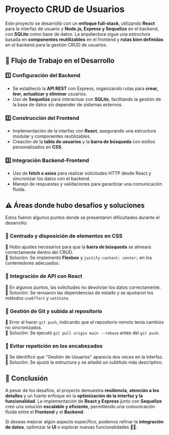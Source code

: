 # Proyecto CRUD de Usuarios

Este proyecto se desarrolló con un **enfoque full-stack**, utilizando **React** para la interfaz de usuario y **Node.js, Express y Sequelize** en el backend, con **SQLite** como base de datos. La arquitectura sigue una estructura basada en **componentes reutilizables** en el frontend y **rutas bien definidas** en el backend para la gestión CRUD de usuarios.

## 🔹 Flujo de Trabajo en el Desarrollo  

### 1️⃣ Configuración del Backend  
- Se estableció la **API REST** con Express, organizando rutas para **crear, leer, actualizar y eliminar** usuarios.  
- Uso de **Sequelize** para interactuar con **SQLite**, facilitando la gestión de la base de datos sin depender de sistemas externos.  

### 2️⃣ Construcción del Frontend  
- Implementación de la interfaz con **React**, asegurando una estructura modular y componentes reutilizables.  
- Creación de la **tabla de usuarios** y la **barra de búsqueda** con estilos personalizados en **CSS**.  

### 3️⃣ Integración Backend-Frontend  
- Uso de **fetch o axios** para realizar solicitudes HTTP desde React y sincronizar los datos con el backend.  
- Manejo de respuestas y validaciones para garantizar una comunicación fluida.  

## ⚠️ Áreas donde hubo desafíos y soluciones  
Estos fueron algunos puntos donde se presentaron dificultades durante el desarrollo:

### 🔹 **Centrado y disposición de elementos en CSS**  
🔸 Hubo ajustes necesarios para que la **barra de búsqueda** se alineara correctamente dentro del CRUD.  
🔸 Solución: Se implementó **Flexbox** y `justify-content: center;` en los contenedores adecuados.  

### 🔹 **Integración de API con React**  
🔸 En algunos puntos, las solicitudes no devolvían los datos correctamente.  
🔸 Solución: Se revisaron las dependencias de estado y se ajustaron los métodos `useEffect` y `setState`.  

### 🔹 **Gestión de Git y subida al repositorio**  
🔸 Error al hacer `git push`, indicando que el repositorio remoto tenía cambios no sincronizados.  
🔸 Solución: Se ejecutó `git pull origin main --rebase` antes del `git push`.  

### 🔹 **Evitar repetición en los encabezados**  
🔸 Se identificó que "Gestión de Usuarios" aparecía dos veces en la interfaz.  
🔸 Solución: Se ajustó la estructura y se añadió un subtítulo más descriptivo.  

## 🎯 Conclusión  
A pesar de los desafíos, el proyecto demuestra **resiliencia**, **atención a los detalles** y un fuerte enfoque en la **optimización de la interfaz y la funcionalidad**. La implementación de **React y Express** junto con **Sequelize** creó una solución **escalable y eficiente**, permitiendo una comunicación fluida entre el **Frontend** y el **Backend**.  

Si deseas mejorar algún aspecto específico, podemos refinar la **integración de datos**, optimizar la **UI** o explorar nuevas funcionalidades 🚀😃.  
